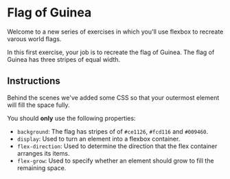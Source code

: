 # Flag of Guinea

Welcome to a new series of exercises in which you'll use flexbox to recreate varous world flags.

In this first exercise, your job is to recreate the flag of Guinea. The flag of Guinea has three stripes of equal width.

## Instructions

Behind the scenes we've added some CSS so that your outermost element will fill the space fully.

You should **only** use the following properties:

- `background`: The flag has stripes of of `#ce1126`, `#fcd116` and `#009460`.
- `display`: Used to turn an element into a flexbox container.
- `flex-direction`: Used to determine the direction that the flex container arranges its items.
- `flex-grow`: Used to specify whether an element should grow to fill the remaining space.
